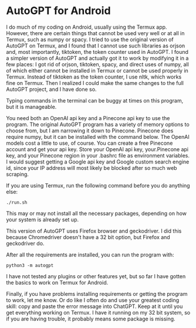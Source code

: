 # AutoGPT for Android

I do much of my coding on Android, usually using the Termux app. However, there are certain things that cannot be used very well or at all in Termux, such as numpy or spacy. I tried to use the original version of AutoGPT on Termux, and I found that I cannot use such libraries as orjson and, most importantly, tiktoken, the token counter used in AutoGPT. I found a simpler version of AutoGPT and actually got it to work by modifying it in a few places: I got rid of orjson, tiktoken, spacy, and direct uses of numpy, all of which either cannot be installed in Termux or cannot be used properly in Termux. Instead of tiktoken as the token counter, I use nltk, which works fine on Termux. Then I realized I could make the same changes to the full AutoGPT project, and I have done so.

Typing commands in the terminal can be buggy at times on this program, but it is manageable.

You need both an OpenAI api key and a Pinecone api key to use the program. The original AutoGPT program has a variety of memory options to choose from, but I am narrowing it down to Pinecone. Pinecone does require numpy, but it can be installed with the command below. The OpenAI models cost a little to use, of course. You can create a free Pinecone account and get your api key. Store your OpenAI api key, your.Pinecone api key, and your Pinecone region in your .bashrc file as environment variables. I would suggest getting a Google api key and Google custom search engine id, since your IP address will most likely be blocked after so much web scraping.

If you are using Termux, run the following command before you do anything else:

```
./run.sh
```

This may or may not install all the necessary packages, depending on how your system is already set up.

This version of AutoGPT uses Firefox browser and geckodriver. I did this because Chromedriver doesn't have a 32 bit option, but Firefox and geckodriver do.

After all the requirements are installed, you can run the program with:

```
python3 -m autogpt
```

I have not tested any plugins or other features yet, but so far I have gotten the basics to work on Termux for Android.

Finally, if you have problems installing requirements or getting the program to work, let me know. Or do like I often do and use your greatest coding skill: copy and paste the error message into ChatGPT. Keep at it until you get everything working on Termux. I have it running on my 32 bit system, so if you are having trouble, it probably means some package is missing.

